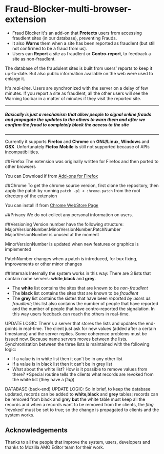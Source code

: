 # Fraud-Blocker-multi-browser-extension
* Fraud Blocker it's an add-on that **Protects** users from accessing fraudlent sites (in our database), preventing Frauds. 
* It also **Warns** them when a site has been reported as fraudlent (but still not confirmed to be a fraud from us).
* Users can **Report** a site as fraudlent or **Contro-report**, to feedback a site as non-fraudlent.


The database of the fraudulent sites is built from users' reports to keep it up-to-date. But also public information available on the web were used to enlarge it.

It's *real-time*. Users are synchronized with the server on a delay of few minutes. If you report a site as fraudlent, all the other users will see the Warning toolbar in a matter of minutes if they visit the reported site.

___
##### Basically is just a mechanism that allow people to signal online frauds and propagate the updates to the others to warn them and after we confirm the fraud to completely block the access to the site
___

Currently it supports **Firefox** and **Chrome** on **GNU/Linux**, **Windows** and **OSX**. Unfortunately **Fiefox Mobile** is still not supported because of APIs incompatibilities.


##Firefox
The extension was originally written for Firefox and then ported to other browsers

You can Download if from [Add-ons for Firefox](https://addons.mozilla.org/en-US/firefox/addon/fraud-blocker/)


##Chrome
To get the chrome source version, first clone the repository, then apply the patch by running `patch -p1 < chrome.patch` from the root directory of the extension

You can install if from [Chrome WebStore Page](https://chrome.google.com/webstore/detail/fraud-blocker/mbkgkcnibjdpieobolniabeakmlpfhhk)

##Privacy
We do not collect any personal information on users.

##Versioning
Version number have the following structure: MajorVersionNumber.MinorVersionNumber.PatchNumber
MajorVersionNumber is unused at the moment

MinorVersionNumber is updated when new features or graphics is implemented

PatchNumber changes when a patch is introduced, for bux fixing, improvements or other minor changes


##Internals
Internally the system works in this way: 
There are 3 lists that contain name servers: **white**,**black** and **grey**.
* The **white** list contains the sites that are known to be *non-fraudlent*
* The **black** list contains the sites that are known to be *fraudlent*
* The **grey** list contains the sistes that have been *reported by users as fraudlent*; this list also contains the number of people that have reported and the number of people that have contro-reported the signalation. In this way users feedback can reach the others in real-time.

UPDATE LOGIC:
There's a server that stores the lists and updates the end-points in real-time.
The client just ask for new values (added after a certain timestamp) and the server replies.
Some coherence problems must be issued now. Because name servers moves between the lists.
Synchronization between the three lists is maintained with the following logic:
* If a value is in white list then it can't be in any other list
* If a value is in black list then it can't be in grey list
* What about the white list? How is it possible to remove values from there?
  *Special routine tells the clients what records are revoked from the white list (they have a _flag_)


DATABASE (back-end) UPDATE LOGIC:
So in brief, to keep the database updated, records can be added to **white**,**black** and **grey** tables;
records can be removed from black and grey **but** the white table must keep all the records and when a records want to be removed from the clients, the _flag_ 'revoked' must be set to true; so the change is propagated to clients and the system works.


## Acknowledgements
Thanks to all the people that improve the system, users, developers and thanks to Mozilla AMO Editor team for their work.
